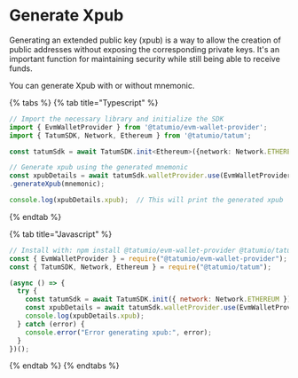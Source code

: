 # Generate Xpub

Generating an extended public key (xpub) is a way to allow the creation of public addresses without exposing the corresponding private keys. It's an important function for maintaining security while still being able to receive funds.

You can generate Xpub with or without mnemonic.

{% tabs %}
{% tab title="Typescript" %}
```typescript
// Import the necessary library and initialize the SDK
import { EvmWalletProvider } from '@tatumio/evm-wallet-provider';
import { TatumSDK, Network, Ethereum } from '@tatumio/tatum';

const tatumSdk = await TatumSDK.init<Ethereum>({network: Network.ETHEREUM});

// Generate xpub using the generated mnemonic
const xpubDetails = await tatumSdk.walletProvider.use(EvmWalletProvider)
.generateXpub(mnemonic);

console.log(xpubDetails.xpub);  // This will print the generated xpub
```
{% endtab %}

{% tab title="Javascript" %}
```javascript
// Install with: npm install @tatumio/evm-wallet-provider @tatumio/tatum
const { EvmWalletProvider } = require("@tatumio/evm-wallet-provider");
const { TatumSDK, Network, Ethereum } = require("@tatumio/tatum");

(async () => {
  try {
    const tatumSdk = await TatumSDK.init({ network: Network.ETHEREUM });
    const xpubDetails = await tatumSdk.walletProvider.use(EvmWalletProvider).generateXpub(mnemonic);
    console.log(xpubDetails.xpub);
  } catch (error) {
    console.error("Error generating xpub:", error);
  }
})();

```
{% endtab %}
{% endtabs %}
